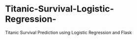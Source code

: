 # Titanic-Survival-Logistic-Regression-
Titanic Survival Prediction using Logistic Regression and Flask
